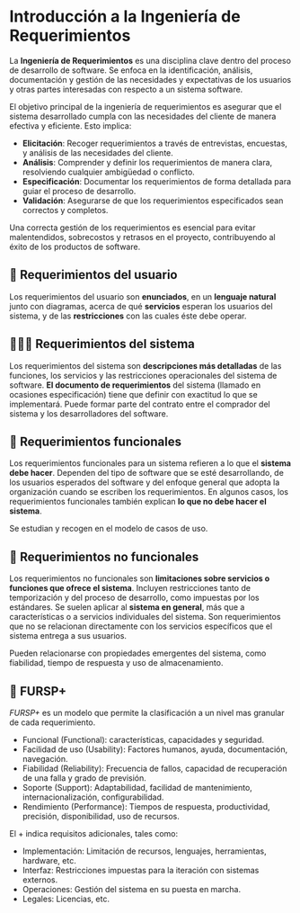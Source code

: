 # Introducción a la Ingeniería de Requerimientos

La **Ingeniería de Requerimientos** es una disciplina clave dentro del proceso de desarrollo de software. Se enfoca en la identificación, análisis, documentación y gestión de las necesidades y expectativas de los usuarios y otras partes interesadas con respecto a un sistema software.

El objetivo principal de la ingeniería de requerimientos es asegurar que el sistema desarrollado cumpla con las necesidades del cliente de manera efectiva y eficiente. Esto implica:

- **Elicitación**: Recoger requerimientos a través de entrevistas, encuestas, y análisis de las necesidades del cliente.
- **Análisis**: Comprender y definir los requerimientos de manera clara, resolviendo cualquier ambigüedad o conflicto.
- **Especificación**: Documentar los requerimientos de forma detallada para guiar el proceso de desarrollo.
- **Validación**: Asegurarse de que los requerimientos especificados sean correctos y completos.

Una correcta gestión de los requerimientos es esencial para evitar malentendidos, sobrecostos y retrasos en el proyecto, contribuyendo al éxito de los productos de software.

## 🤝 Requerimientos del usuario

Los requerimientos del usuario son **enunciados**, en un **lenguaje natural** junto con diagramas, acerca de qué **servicios** esperan los usuarios del sistema, y de las **restricciones** con las cuales éste debe operar.


## 👨🏻‍💻 Requerimientos del sistema

Los requerimientos del sistema son **descripciones más detalladas** de las funciones, los servicios y las restricciones operacionales del sistema de software.
**El documento de requerimientos** del sistema (llamado en ocasiones especificación) tiene que definir con exactitud lo que se implementará.
Puede formar parte del contrato entre el comprador del sistema y los desarrolladores del software.

## 🔧 Requerimientos funcionales

Los requerimientos funcionales para un sistema refieren a lo que el **sistema debe hacer**.
Dependen del tipo de software que se esté desarrollando, de los usuarios esperados del software y del enfoque general que adopta la organización cuando se escriben los requerimientos.
En algunos casos, los requerimientos funcionales también explican **lo que no debe hacer el sistema**.

Se estudian y recogen en el modelo de casos de uso.


## 🧩 Requerimientos no funcionales

Los requerimientos no funcionales son **limitaciones sobre servicios o funciones que ofrece el sistema**.
Incluyen restricciones tanto de temporización y del proceso de desarrollo, como impuestas por los estándares.
Se suelen aplicar al **sistema en general**, más que a características o a servicios individuales del sistema.
Son requerimientos que no se relacionan directamente con los servicios específicos que el sistema entrega a sus usuarios.

Pueden relacionarse con propiedades emergentes del sistema, como fiabilidad, tiempo de respuesta y uso de almacenamiento.

## 🎯 FURSP+

*FURSP+* es un modelo que permite la clasificación a un nivel mas granular de cada requerimiento.

- Funcional (Functional): características, capacidades y seguridad.
- Facilidad de uso (Usability): Factores humanos, ayuda, documentación, navegación.
- Fiabilidad (Reliability): Frecuencia de fallos, capacidad de recuperación de una falla y grado de previsión.
- Soporte (Support): Adaptabilidad, facilidad de mantenimiento, internacionalización, configurabilidad.
- Rendimiento (Performance): Tiempos de respuesta, productividad, precisión, disponibilidad, uso de recursos.

El + indica requisitos adicionales, tales como:
- Implementación: Limitación de recursos, lenguajes, herramientas, hardware, etc.
- Interfaz: Restricciones impuestas para la iteración con sistemas externos.
- Operaciones: Gestión del sistema en su puesta en marcha.
- Legales: Licencias, etc.
